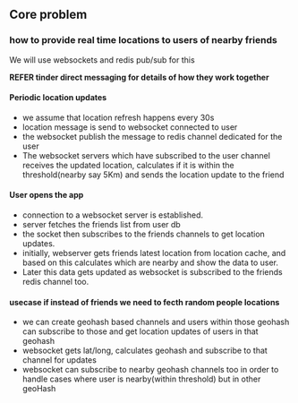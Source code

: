 ## Core problem

### how to provide real time locations to users of nearby friends

We will use websockets and  redis pub/sub for this

**REFER tinder direct messaging for details of how they work together**

#### Periodic location updates

- we assume that location refresh happens every 30s
- location message is send to websocket connected to user
- the websocket publish the message to redis channel dedicated for the user
- The websocket servers which have subscribed to the user channel receives the updated location, calculates if it is within the threshold(nearby say 5Km) and sends the location update to the friend


#### User opens the app
- connection to a websocket server is established.
- server fetches the friends list from user db
- the socket then subscribes to the friends channels to get location updates.
- initially, webserver gets friends latest location from location cache, and based on this calculates which are nearby and show the data to user.
- Later this data gets updated as websocket is subscribed to the friends redis channel too.

#### usecase if instead of friends we need to fecth random people locations

- we can create geohash based channels and users within those geohash can subscribe to those and get location updates of users in that geohash
- websocket gets lat/long, calculates geohash and subscribe to that channel for updates
- websocket can subscribe to nearby geohash channels too in order to handle cases where user is nearby(within threshold) but in other geoHash



